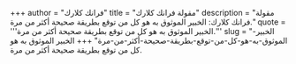 +++
author = "فرانك كلارك"
title = "مقولة فرانك كلارك"
description = "مقولة فرانك كلارك: الخبير الموثوق به هو كل من توقع بطريقة صحيحة أكثر من مرة."
quote = '''الخبير الموثوق به هو كل من توقع بطريقة صحيحة أكثر من مرة.'''
slug = "الخبير-الموثوق-به-هو-كل-من-توقع-بطريقة-صحيحة-أكثر-من-مرة"
+++
الخبير الموثوق به هو كل من توقع بطريقة صحيحة أكثر من مرة.
